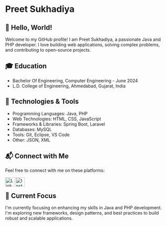 # Preet Sukhadiya

## 👋 Hello, World!

Welcome to my GitHub profile! I am Preet Sukhadiya, a passionate Java and PHP developer. I love building web applications, solving complex problems, and contributing to open-source projects.

## 🎓 Education

- Bachelor Of Engineering, Computer Engineering - June 2024
- L.D. College of Engineering, Ahmedabad, Gujarat, India
  
## 🔧 Technologies & Tools

- Programming Languages: Java, PHP
- Web Technologies: HTML, CSS, JavaScript
- Frameworks & Libraries: Spring Boot, Laravel
- Databases: MySQL
- Tools: Git, Eclipse, VS Code
- Other: JSON, XML

## 📬 Connect with Me

Feel free to connect with me on these platforms:

[<img align="left" alt="LinkedIn" src="https://cdn-icons-png.flaticon.com/512/3536/3536505.png" width="30px" />](https://www.linkedin.com/in/preet-sukhadiya/)
[<img align="left" alt="Instagram" src="https://cdn-icons-png.flaticon.com/512/1384/1384063.png" width="30px" />](https://instagram.com/preet_sukhadiya)
<br/>

## 🌱 Current Focus

I'm currently focusing on enhancing my skills in Java and PHP development. I'm exploring new frameworks, design patterns, and best practices to build robust and scalable applications.
